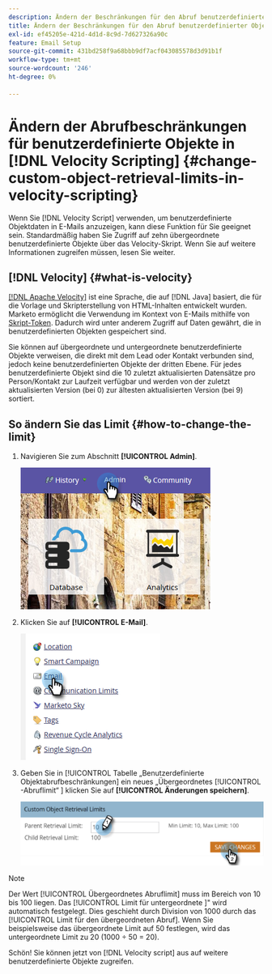 ```yaml
---
description: Ändern der Beschränkungen für den Abruf benutzerdefinierter Objekte in [!DNL Velocity Scripting] - Marketo-Dokumenten - Produktdokumentation
title: Ändern der Beschränkungen für den Abruf benutzerdefinierter Objekte in [!DNL Velocity Scripting]
exl-id: ef45205e-421d-4d1d-8c9d-7d627326a90c
feature: Email Setup
source-git-commit: 431bd258f9a68bbb9df7acf043085578d3d91b1f
workflow-type: tm+mt
source-wordcount: '246'
ht-degree: 0%

---
```


# Ändern der Abrufbeschränkungen für benutzerdefinierte Objekte in [!DNL Velocity Scripting] {#change-custom-object-retrieval-limits-in-velocity-scripting}

Wenn Sie [!DNL Velocity Script] verwenden, um benutzerdefinierte Objektdaten in E-Mails anzuzeigen, kann diese Funktion für Sie geeignet sein. Standardmäßig haben Sie Zugriff auf zehn übergeordnete benutzerdefinierte Objekte über das Velocity-Skript. Wenn Sie auf weitere Informationen zugreifen müssen, lesen Sie weiter.

## [!DNL Velocity] {#what-is-velocity}

[[!DNL Apache Velocity]](https://velocity.apache.org/) ist eine Sprache, die auf [!DNL Java] basiert, die für die Vorlage und Skripterstellung von HTML-Inhalten entwickelt wurden. Marketo ermöglicht die Verwendung im Kontext von E-Mails mithilfe von [Skript-Token](/help/marketo/product-docs/email-marketing/general/using-tokens/create-an-email-script-token.md). Dadurch wird unter anderem Zugriff auf Daten gewährt, die in benutzerdefinierten Objekten gespeichert sind.

Sie können auf übergeordnete und untergeordnete benutzerdefinierte Objekte verweisen, die direkt mit dem Lead oder Kontakt verbunden sind, jedoch keine benutzerdefinierten Objekte der dritten Ebene. Für jedes benutzerdefinierte Objekt sind die 10 zuletzt aktualisierten Datensätze pro Person/Kontakt zur Laufzeit verfügbar und werden von der zuletzt aktualisierten Version (bei 0) zur ältesten aktualisierten Version (bei 9) sortiert.

## So ändern Sie das Limit {#how-to-change-the-limit}

1. Navigieren Sie zum Abschnitt **[!UICONTROL Admin]**.

   ![](assets/change-custom-object-retrieval-limits-in-velocity-scripting-1.png)

1. Klicken Sie auf **[!UICONTROL E-Mail]**.

   ![](assets/change-custom-object-retrieval-limits-in-velocity-scripting-2.png)

1. Geben Sie in [!UICONTROL  Tabelle „Benutzerdefinierte Objektabrufbeschränkungen] ein neues „Übergeordnetes [!UICONTROL -Abruflimit“ ] klicken Sie auf **[!UICONTROL Änderungen speichern]**.

   ![](assets/change-custom-object-retrieval-limits-in-velocity-scripting-3.png)

>[!NOTE]
>
>Der Wert [!UICONTROL Übergeordnetes Abruflimit] muss im Bereich von 10 bis 100 liegen. Das [!UICONTROL Limit für untergeordnete ]&quot; wird automatisch festgelegt. Dies geschieht durch Division von 1000 durch das [!UICONTROL Limit für den übergeordneten Abruf]. Wenn Sie beispielsweise das übergeordnete Limit auf 50 festlegen, wird das untergeordnete Limit zu 20 (1000 ÷ 50 = 20).

Schön! Sie können jetzt von [!DNL Velocity script] aus auf weitere benutzerdefinierte Objekte zugreifen.
